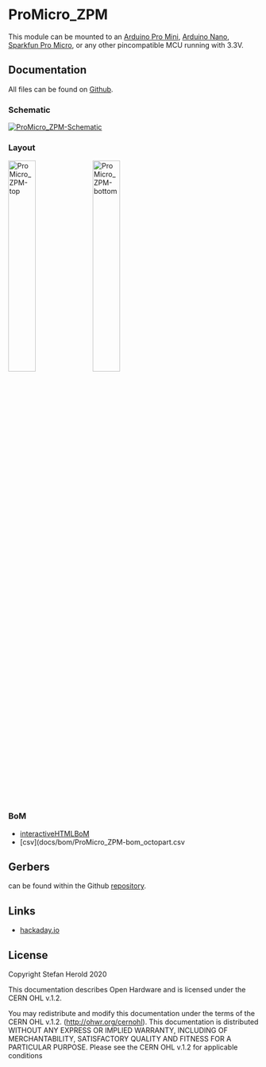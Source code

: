 # ProMicro_ZPM
This module can be mounted to an [Arduino Pro Mini](https://www.sparkfun.com/products/11113), [Arduino Nano](https://store.arduino.cc/arduino-nano), [Sparkfun Pro Micro](https://www.sparkfun.com/products/12587), or any other pincompatible MCU running with 3.3V.


## Documentation
All files can be found on [Github](https://github.com/nerdyscout/ProMicro/tree/master/ZPM).


### Schematic
[![ProMicro_ZPM-Schematic](docs/img/ProMicro_ZPM-schematic.svg)](docs/ProMicro_ZPM-schematic.pdf)


### Layout
<a href="docs/ProMicro_ZPM-top.pdf"><img src="docs/img/ProMicro_ZPM-top.svg" alt="ProMicro_ZPM-top" width="33%"/></a>
<a href="docs/ProMicro_ZPM-bottom.pdf"><img src="docs/img/ProMicro_ZPM-bottom.svg" alt="ProMicro_ZPM-bottom" width="33%"/></a>


### BoM
  * [interactiveHTMLBoM](https://nerdyscout.github.io/ProMicro/ZPM/docs/bom/ProMicro_ZPM-ibom.html)
  * [csv](docs/bom/ProMicro_ZPM-bom_octopart.csv


## Gerbers
can be found within the Github [repository](gerbers).


## Links
  * [hackaday.io](https://hackaday.io/project/171898-promicro)


## License
Copyright Stefan Herold 2020

This documentation describes Open Hardware and is licensed under the CERN OHL v.1.2.

You may redistribute and modify this documentation under the terms of the CERN OHL v.1.2. (http://ohwr.org/cernohl). This documentation is distributed WITHOUT ANY EXPRESS OR IMPLIED WARRANTY, INCLUDING OF MERCHANTABILITY, SATISFACTORY QUALITY AND FITNESS FOR A PARTICULAR PURPOSE. Please see the CERN OHL v.1.2 for applicable conditions
